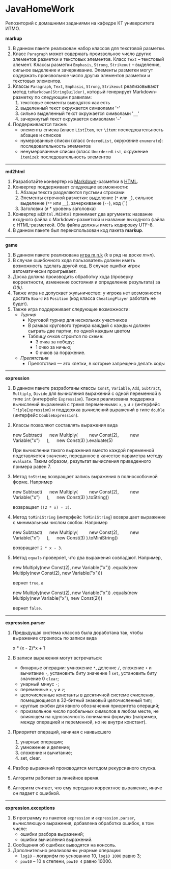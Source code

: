 # JavaHomeWork
Репозиторий с домашними заданиями на кафедре КТ университета ИТМО.


**markup**

1.  В данном пакете реализован набор классов для текстовой разметки.
2.  Класс  `Paragraph`  может содержать произвольное число других элементов разметки и текстовых элементов. Класс  `Text`  – текстовый элемент. Классы разметки  `Emphasis`,  `Strong`,  `Strikeout`  – выделение, сильное выделение и зачеркивание. Элементы разметки могут содержать произвольное число других элементов разметки и текстовых элементов.
3.  Классы `Paragraph`, `Text`, `Emphasis`,  `Strong`,  `Strikeout` реализовывают метод  `toMarkdown(StringBuilder)`, который генерирует  Markdown-разметку по следующим правилам:
    1.  текстовые элементы выводятся как есть
    2.  выделенный текст окружается символами '`*`'
    3.  сильно выделенный текст окружается символами '`__`'
    4.  зачеркнутый текст окружается символами '`~`'
4. Поддерживаются также:
    -   элементы списка (класс  `ListItem`, тег  `\item`: последовательность абзацев и списков
    -   нумерованные списки (класс  `OrderedList`, окружение  `enumerate`): последовательность элементов
    -   ненумерованные списки (класс  `UnorderedList`, окружение  `itemize`): последовательность элементов

****

**md2html**

1.  Разработайте конвертер из  [Markdown](https://ru.wikipedia.org/wiki/Markdown)-разметки в  [HTML](https://ru.wikipedia.org/wiki/HTML).
2.  Конвертер поддерживает следующие возможности:
    1.  Абзацы текста разделяются пустыми строками
    2.  Элементы строчной разметки: выделение (`*`  или  `_`), сильное выделение (`**`  или  `__`), зачеркивание (`--`), код (`` ` ``)
    3.  Заголовки (`#`  * уровень заголовка)
3.  Конвертер `md2html.Md2Html`  принимает два аргумента: название входного файла с Markdown-разметкой и название выходного файла c HTML-разметкой. Оба файла должны иметь кодировку UTF-8.
4.  В данном пакете был переиспользован код пакета **markup**.


****

**game**

1.  В данном пакете реализована  [игра m,n,k](https://en.wikipedia.org/wiki/M,n,k-game)  (_k_  в ряд на доске  _m×n_).
2.  В случае ошибочного хода пользователь должен иметь возможность сделать другой ход. В случае ошибки игрок автоматически проигрывает.
3.  Доска должна производить обработку хода (проверку корректности, изменение состояния и определение результата) за  _O(k)_.
4. Также игра не допускает жульничество: у игрока нет возможности достать  `Board`  из  `Position` (код класса `CheatingPlayer` работать не будет).
5. Также игра поддерживает следующие возможности:
	-   _Турнир_
	    -   Круговой турнир для нескольких участников
	    -   В  рамках кругового турнира каждый  с  каждым должен сыграть две партии, по одной каждым цветом
	    -   Таблицу очков строится по схеме:
	        -   3 очка за победу;
	        -   1 очко за ничью;
	        -   0 очков за поражение.
	-   _Препятствия_ 
	    -   Препятствия — это клетки, в которые запрещено делать ходы

****

**expression**

1.  В данном пакете разработаны классы  `Const`,  `Variable`,  `Add`,  `Subtract`,  `Multiply`,  `Divide`  для вычисления выражений с одной переменной в типе  `int`  (интерфейс  `Expression`). Также реализована поддержка вычислений выражений  с  тремя переменными:  `x`,  `y`  и  `z` (интерфейс  `TripleExpression`) и поддержка вычислений выражений в типе  `double` (интерфейс `DoubleExpression`).
2.  Классы позволяют составлять выражения вида
    
    new Subtract(
    &emsp;    new Multiply(
    &emsp;&emsp;        new Const(2),
    &emsp;&emsp;        new Variable("x")
    &emsp;    ),
    &emsp;    new Const(3)
    ).evaluate(5)
                
    
    При вычислении такого выражения вместо каждой переменной подставляется значение, переданное в качестве параметра методу  `evaluate`. Таким образом, результат вычисления приведенного примера равен 7.
3.  Метод  `toString`  возвращает запись выражения в полноскобочной форме. Например
    
    new Subtract(
    &emsp;    new Multiply(
    &emsp;&emsp;        new Const(2),
    &emsp;&emsp;        new Variable("x")
    &emsp;    ),
    &emsp;    new Const(3)
    ).toString()
                
    
    возвращает  `((2 * x) - 3)`.
4.  Метод  `toMiniString`  (интерфейс  `ToMiniString`) возвращает выражение с минимальным числом скобок. Например
    
    new Subtract(
    &emsp;    new Multiply(
    &emsp;&emsp;        new Const(2),
    &emsp;&emsp;        new Variable("x")
    &emsp;    ),
    &emsp;    new Const(3)
    ).toMiniString()
                
    
    возвращает  `2 * x - 3`.
5.  Метод  `equals` проверяет, что два выражения совпадают. Например,
    
    new Multiply(new Const(2), new Variable("x"))
        .equals(new Multiply(new Const(2), new Variable("x")))
                
    
    вернет  `true`, а
    
    new Multiply(new Const(2), new Variable("x"))
        .equals(new Multiply(new Variable("x"), new Const(2)))
                
    
    вернет `false`.

****

**expression.parser**

1.  Предыдущая система классов была доработана так, чтобы выражение строилось по записи вида
    
    x * (x - 2)*x + 1
    
2.  В записи выражения могут встречаться:
    -   бинарные операции: умножение  `*`, деление  `/`, сложение  `+`  и вычитание  `-`, установить биту значение 1 `set`, установить биту значение 0 `clear`;
    -   унарный минус  `-`;
    -   переменные  `x`,  `y`  и  `z`;
    -   целочисленные константы в десятичной системе счисления, помещающиеся в 32-битный знаковый целочисленный тип;
    -   круглые скобки для явного обозначения приоритета операций;
    -   произвольное число пробельных символов в любом месте, не влияющем на однозначность понимания формулы (например, между операцией и переменной, но не внутри констант).
3. Приоритет операций, начиная с наивысшего
    1.  унарные операции;
    2.  умножение и деление;
    3.  сложение и вычитание;
    4.   set, clear.
4.  Разбор выражений производится  методом рекурсивного спуска.
5.  Алгоритм работает за линейное время.
6.  Алгоритм считает, что ему передано корректное выражение, иначе он падает с ошибкой.

****

**expression.exceptions**

1.  В программу из пакетов `expression` и `expression.parser`, вычисляющую выражения, добавлена обработка ошибок, в том числе:
    -   ошибки разбора выражений;
    -   ошибки вычисления выражений.
2.  Сообщения об ошибках выводятся на консоль.
3. Дополнительно реализованы унарные операции:
    -   `log10`  –  логарифм по уснованию 10,  `log10 1000`  равно 3;
    -   `pow10`  –  10 в степени,  `pow10 4`  равно 10000.
